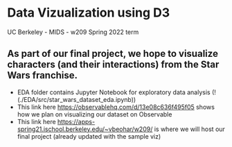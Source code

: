 # Data Vizualization using D3 
UC Berkeley - MIDS - w209 Spring 2022 term

## As part of our final project, we hope to visualize characters (and their interactions) from the Star Wars franchise.

- EDA folder contains Jupyter Notebook for exploratory data analysis (!(./EDA/src/star_wars_dataset_eda.ipynb))
- This link here https://observablehq.com/d/13e08c636f495f05 shows how we plan on visualizing our dataset on Observable
- This link here https://apps-spring21.ischool.berkeley.edu/~vbeohar/w209/ is where we will host our final project (already updated with the sample viz)
